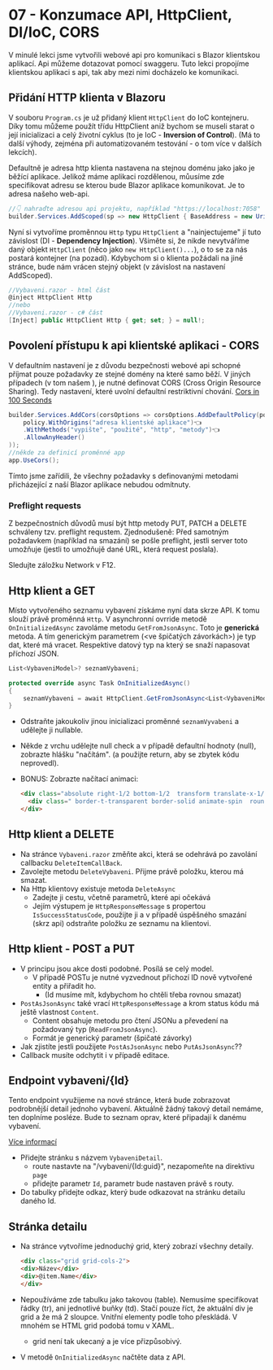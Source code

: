 # 07 - Konzumace API, HttpClient, DI/IoC, CORS

V minulé lekci jsme vytvořili webové api pro komunikaci s Blazor klientskou aplikací. Api můžeme dotazovat pomocí swaggeru. Tuto lekci propojíme klientskou aplikaci s api, tak aby mezi nimi docházelo ke komunikaci. 

## Přidání HTTP klienta v Blazoru

V souboru `Program.cs` je už přidaný klient `HttpClient` do IoC kontejneru. Díky tomu můžeme použít třídu HttpClient aniž bychom se museli starat o její inicializaci a celý životní cyklus (to je IoC - **Inversion of Control**). (Má to další výhody, zejména při automatizovaném testování - o tom více v dalších lekcích).

Defaultně je adresa http klienta nastavena na stejnou doménu jako jako je běžící aplikace. Jelikož máme aplikaci rozdělenou, můusíme zde specifikovat adresu se kterou bude Blazor aplikace komunikovat. Je to adresa našeho web-api. 

```csharp
//👇 nahraďte adresou api projektu, například "https://localhost:7058"
builder.Services.AddScoped(sp => new HttpClient { BaseAddress = new Uri(builder.HostEnvironment.BaseAddress) });
```

Nyní si vytvoříme proměnnou `Http` typu `HttpClient` a "nainjectujeme" jí tuto závislost (DI - **Dependency Injection**). Všiměte si, že nikde nevytváříme daný objekt `HttpClient` (něco jako `new HttpClient()...`), o to se za nás postará kontejner (na pozadí). Kdybychom si o klienta požádali na jiné stránce, bude nám vrácen stejný objekt (v závislost na nastavení AddScoped).

```csharp
//Vybaveni.razor - html část
@inject HttpClient Http
//nebo
//Vybaveni.razor - c# část
[Inject] public HttpClient Http { get; set; } = null!;
```

## Povolení přístupu k api klientské aplikaci - CORS

V defaultním nastavení je z důvodu bezpečnosti webové api schopné příjmat pouze požadavky ze stejné domény na které samo běží. V jiných případech (v tom našem ), je nutné definovat CORS (Cross Origin Resource Sharing). Tedy nastavení, které uvolní defaultní restriktivní chování. [Cors in 100 Seconds](https://www.youtube.com/watch?v=4KHiSt0oLJ0)

```csharp
builder.Services.AddCors(corsOptions => corsOptions.AddDefaultPolicy(policy =>
    policy.WithOrigins("adresa klientské aplikace")👈
    .WithMethods("vypište", "použité", "http", "metody")👈
    .AllowAnyHeader()
));
//někde za definicí proměnné app
app.UseCors();
```

Tímto jsme zařídili, že všechny požadavky s definovanými metodami přicházející z naší Blazor aplikace nebudou odmítnuty.

### Preflight requests

Z bezpečnostních důvodů musí být http metody PUT, PATCH a DELETE schváleny tzv. preflight requstem. Zjednodušeně: Před samotným požadavkem (například na smazání) se pošle preflight, jestli server toto umožňuje (jestli to umožňujě dané URL, která request poslala).

Sledujte záložku Network v F12.

## Http klient a GET

Místo vytvořeného seznamu vybavení získáme nyní data skrze API. K tomu slouží právě proměnná `Http`. V asynchronní ovrride metodě `OnInitializedAsync` zavoláme metodu `GetFromJsonAsync`. Toto je **generická** metoda. A tím generickým parametrem (<ve špičatých závorkách>) je typ dat, které má vracet. Respektive datový typ na který se snaží napasovat příchozí JSON.

```csharp
List<VybaveniModel>? seznamVybaveni;

protected override async Task OnInitializedAsync()
{
    seznamVybaveni = await HttpClient.GetFromJsonAsync<List<VybaveniModel>>("vybaveni");
}
```

- Odstraňte jakoukoliv jinou inicializaci proměnné `seznamVyvabeni` a udělejte ji nullable.
- Někde z vrchu udělejte null check a v případě defaultní hodnoty (null), zobrazte hlášku "načítám". (a použijte return, aby se zbytek kódu neprovedl).
- BONUS: Zobrazte načítací animaci:
  
  ```html
  <div class="absolute right-1/2 bottom-1/2  transform translate-x-1/2 translate-y-1/2 ">
    <div class=" border-t-transparent border-solid animate-spin  rounded-full border-teal-600 border-8 h-16 w-16"></div>
  </div>
  ```
 
## Http klient a DELETE

- Na stránce `Vybaveni.razor` změňte akci, která se odehrává po zavolání callbacku `DeleteItemCallBack`.
- Zavolejte metodu `DeleteVybaveni`. Přijme právě položku, kterou má smazat. 
- Na Http klientovy existuje metoda `DeleteAsync`
  - Zadejte ji cestu, včetně parametrů, které api očekává
  - Jejím výstupem je `HttpResponseMessage` s propertou `IsSuccessStatusCode`, použijte ji a v případě úspěšného smazání (skrz api) odstraňte položku ze seznamu na klientovi.

## Http klient - POST a PUT

- V principu jsou akce dosti podobné. Posílá se celý model. 
  - V případě POSTu je nutné vyzvednout přichozí ID nově vytvořené entity a přiřadit ho.
    - (Id musíme mít, kdybychom ho chtěli třeba rovnou smazat)
- `PostAsJsonAsync`  také vrací `HttpResponseMessage` a krom status kódu má ještě vlastnost `Content`.
  - Content obsahuje metodu pro čtení JSONu a převedení na požadovaný typ (`ReadFromJsonAsync`).
  - Formát je generický parametr (špičaté závorky)
- Jak zjistíte jestli použijete `PostAsJsonAsync` nebo `PutAsJsonAsync`??
- Callback musíte odchytit i v případě editace.

## Endpoint vybaveni/{Id}

Tento endpoint využijeme na nové stránce, která bude zobrazovat podrobnější detail jednoho vybavení.
Aktuálně žádný takový detail nemáme, ten doplníme posléze. Bude to seznam oprav, které připadají k danému vybavení.

[Více informací](https://blazor-university.com/routing/route-parameters/)

- Přidejte stránku s názvem `VybaveniDetail`.
  - route nastavte na "/vybaveni/{Id:guid}", nezapomeňte na direktivu `page`
  - přidejte parametr `Id`, parametr bude nastaven právě s routy.
- Do tabulky přidejte odkaz, který bude odkazovat na stránku detailu daného Id.

## Stránka detailu

- Na stránce vytvoříme jednoduchý grid, který zobrazí všechny detaily.

    ```html
    <div class="grid grid-cols-2"> 
    <div>Název</div>
    <div>@item.Name</div>
    </div>
    ```

- Nepoužíváme zde tabulku jako takovou (table). Nemusíme specifikovat řádky (tr), ani jednotlivé buňky (td). Stačí pouze říct, že aktuální div je grid a že má 2 sloupce. Vnitřní elementy podle toho přeskládá. V mnohém se HTML grid podobá tomu v XAML.
  - grid není tak ukecaný a je více přizpůsobivý.
- V metodě `OnInitializedAsync` načtěte data z API.

